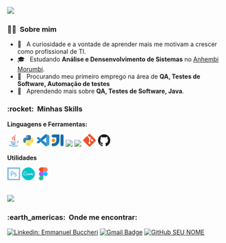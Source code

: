 
![](https://komarev.com/ghpvc/?username=emmanuelbuccheri&color=006bed)

<h3> 👨‍🦱 &nbsp;Sobre mim </h3>

- 🤔 &nbsp; A curiosidade e a vontade de aprender mais me motivam a crescer como profissional de TI.
- 🎓 &nbsp; Estudando **Análise e Densenvolvimento de Sistemas** no <a href="https://loja.anhembionline.com.br/graduacao/analise-e-desenvolvimento-de-sistemas-tecnologia-ead?gclid=Cj0KCQiAsqOMBhDFARIsAFBTN3eG7HzDkZlWQz8Pr6s-K5miuzO7Rif-okXVQP-gOanI7zQlt8c6dGsaAkYbEALw_wcB">Anhembi Morumbi</a>.
- 💼 &nbsp; Procurando meu primeiro emprego na área de **QA, Testes de Software, Automação de testes**
- 🌱 &nbsp; Aprendendo mais sobre **QA, Testes de Software, Java**.

<h3> :rocket: &nbsp;Minhas Skills </h3>

**Linguagens e Ferramentas:**
  
  <code><img height="30" src="https://raw.githubusercontent.com/devicons/devicon/2ae2a900d2f041da66e950e4d48052658d850630/icons/java/java-original.svg"></code>
  <code><img height="30" src="https://raw.githubusercontent.com/devicons/devicon/2ae2a900d2f041da66e950e4d48052658d850630/icons/python/python-original.svg"></code>
  <code><img height="30" src="https://raw.githubusercontent.com/devicons/devicon/2ae2a900d2f041da66e950e4d48052658d850630/icons/vscode/vscode-original.svg"></code>
  <code><img height="30" src="https://raw.githubusercontent.com/devicons/devicon/2ae2a900d2f041da66e950e4d48052658d850630/icons/intellij/intellij-original.svg"></code>
  <code><img height="30" src="https://cms-react-testing.cdn.prismic.io/cms-react-testing/fd794b96-f464-432b-b79a-bf99341b2143_insomnia-logo-bug.svg"></code>
  <code><img height="30" src="https://robotframework.org/img/RF.svg"></code>
  <code><img height="30" src="https://raw.githubusercontent.com/devicons/devicon/2ae2a900d2f041da66e950e4d48052658d850630/icons/git/git-original.svg"></code>
  <code><img height="30" src="https://raw.githubusercontent.com/devicons/devicon/2ae2a900d2f041da66e950e4d48052658d850630/icons/github/github-original.svg"></code>

  
**Utilidades**
 
  <code><img height="30" src="https://raw.githubusercontent.com/devicons/devicon/2ae2a900d2f041da66e950e4d48052658d850630/icons/photoshop/photoshop-line.svg"></code>
  <code><img height="30" src="https://raw.githubusercontent.com/devicons/devicon/2ae2a900d2f041da66e950e4d48052658d850630/icons/canva/canva-original.svg"></code>
  <code><img height="30" src="https://raw.githubusercontent.com/devicons/devicon/2ae2a900d2f041da66e950e4d48052658d850630/icons/figma/figma-original.svg"></code>

<br/>

<a href="https://github.com/emmanuelbuccheri">
  <img height="180em" src="https://github-readme-stats.vercel.app/api?username=emmanuelbuccheri&theme=dracula&show_icons=true" />
</a>

<br/>

<h3> :earth_americas: &nbsp;Onde me encontrar: </h3> 

[![Linkedin: Emmanuel Buccheri](https://img.shields.io/badge/-emmanuelbuccheri-blue?style=flat-square&logo=Linkedin&logoColor=white&link=https://www.linkedin.com/in/emmanuelbuccheri/)](https://www.linkedin.com/in/emmanuelbuccheri/)
[![Gmail Badge](https://img.shields.io/badge/-emma1909@gmail.com-006bed?style=flat-square&logo=Gmail&logoColor=white&link=mailto:emma1909@gmail.com)](mailto:emma1909@gmail.com)
[![GitHub SEU NOME]( https://img.shields.io/github/followers/emmanuelbuccheri?label=follow&style=social)](https://github.com/emmanuelbuccheri/)
